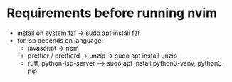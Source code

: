 # Requirements before running nvim

- install on system fzf -> sudo apt install fzf
- for lsp depends on language:
    - javascript -> npm
    - prettier / prettierd -> unzip -> sudo apt install unzip
    - ruff, python-lsp-server --> sudo apt install python3-venv, python3-pip
